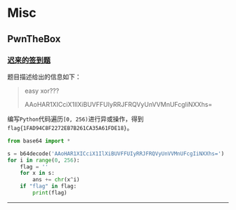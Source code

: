 # Misc

## PwnTheBox

### [迟来的签到题](https://ce.pwnthebox.com/challenges?tag=29&id=962)

题目描述给出的信息如下：

> easy xor???
>
> AAoHAR1XICciX1IlXiBUVFFUIyRRJFRQVyUnVVMnUFcgIiNXXhs=

编写`Python`代码遍历`[0, 256)`进行异或操作，得到`flag{1FAD94C8F2272EB7B261CA35A61FDE18}`。

```python
from base64 import *

s = b64decode('AAoHAR1XICciX1IlXiBUVFFUIyRRJFRQVyUnVVMnUFcgIiNXXhs=')
for i in range(0, 256):
    flag = ''
    for x in s:
        ans += chr(x^i)
    if "flag" in flag:
        print(flag)
```

------

